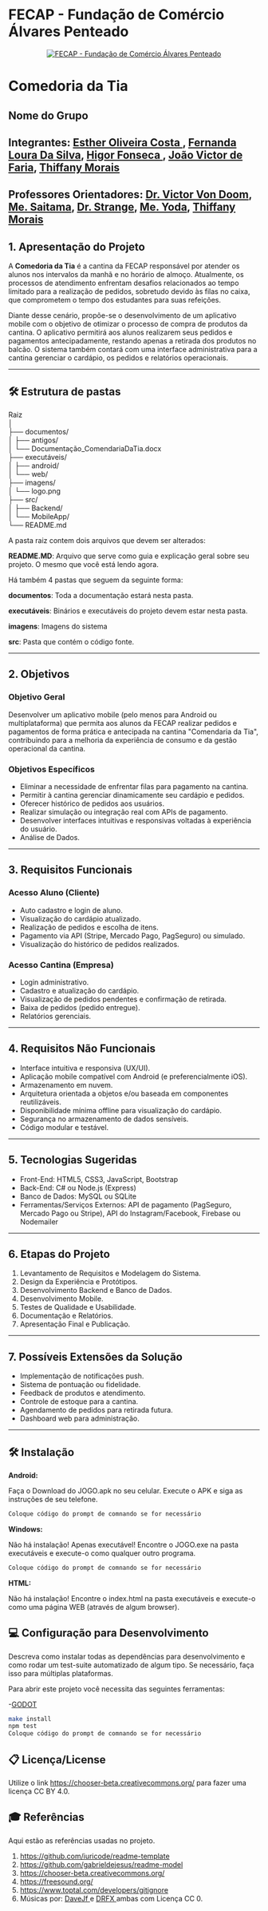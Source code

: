 # FECAP - Fundação de Comércio Álvares Penteado

<p align="center">
<a href= "https://www.fecap.br/"><img src="https://encrypted-tbn0.gstatic.com/images?q=tbn:ANd9GcRhZPrRa89Kma0ZZogxm0pi-tCn_TLKeHGVxywp-LXAFGR3B1DPouAJYHgKZGV0XTEf4AE&usqp=CAU" alt="FECAP - Fundação de Comércio Álvares Penteado" border="0"></a>
</p>

# Comedoria da Tia

## Nome do Grupo

## Integrantes: <a href="https://www.linkedin.com/in/estherolvr//">Esther Oliveira Costa </a>, <a href="https://www.linkedin.com/in/fernandaloura/">Fernanda Loura Da Silva</a>, <a href="https://www.linkedin.com/in/higor-fonseca-santos/">Higor Fonseca </a>, <a href="https://www.linkedin.com/in/joaovictordefaria/">João Victor de Faria</a>, <a href="https://www.linkedin.com/in/thiffany-morais/">Thiffany Morais
 </a>

## Professores Orientadores: <a href="https://www.linkedin.com/in/victorbarq/">Dr. Victor Von Doom</a>, <a href="https://www.linkedin.com/in/victorbarq/">Me. Saitama</a>, <a href="https://www.linkedin.com/in/victorbarq/">Dr. Strange</a>, <a href="https://www.linkedin.com/in/victorbarq/">Me. Yoda</a>, <a href="https://www.linkedin.com/in/thiffany-morais/">Thiffany Morais
 </a>

## 1. Apresentação do Projeto

A **Comedoria da Tia** é a cantina da FECAP responsável por atender os alunos nos intervalos da manhã e no horário de almoço. Atualmente, os processos de atendimento enfrentam desafios relacionados ao tempo limitado para a realização de pedidos, sobretudo devido às filas no caixa, que comprometem o tempo dos estudantes para suas refeições.

Diante desse cenário, propõe-se o desenvolvimento de um aplicativo mobile com o objetivo de otimizar o processo de compra de produtos da cantina. O aplicativo permitirá aos alunos realizarem seus pedidos e pagamentos antecipadamente, restando apenas a retirada dos produtos no balcão. O sistema também contará com uma interface administrativa para a cantina gerenciar o cardápio, os pedidos e relatórios operacionais.

---

## 🛠 Estrutura de pastas


Raiz  
│  
├── documentos/  
│   ├── antigos/  
│   └── Documentação_ComendariaDaTia.docx  
├── executáveis/  
│   ├── android/  
│   └── web/  
├── imagens/  
│   └── logo.png  
├── src/  
│   ├── Backend/  
│   └── MobileApp/  
└── README.md

A pasta raiz contem dois arquivos que devem ser alterados:

<b>README.MD</b>: Arquivo que serve como guia e explicação geral sobre seu projeto. O mesmo que você está lendo agora.

Há também 4 pastas que seguem da seguinte forma:

<b>documentos</b>: Toda a documentação estará nesta pasta.

<b>executáveis</b>: Binários e executáveis do projeto devem estar nesta pasta.

<b>imagens</b>: Imagens do sistema

<b>src</b>: Pasta que contém o código fonte.

---

## 2. Objetivos

### Objetivo Geral  
Desenvolver um aplicativo mobile (pelo menos para Android ou multiplataforma) que permita aos alunos da FECAP realizar pedidos e pagamentos de forma prática e antecipada na cantina "Comendaria da Tia", contribuindo para a melhoria da experiência de consumo e da gestão operacional da cantina.

### Objetivos Específicos  
- Eliminar a necessidade de enfrentar filas para pagamento na cantina.  
- Permitir à cantina gerenciar dinamicamente seu cardápio e pedidos.  
- Oferecer histórico de pedidos aos usuários.  
- Realizar simulação ou integração real com APIs de pagamento.  
- Desenvolver interfaces intuitivas e responsivas voltadas à experiência do usuário.  
- Análise de Dados.

---

## 3. Requisitos Funcionais

### Acesso Aluno (Cliente)  
- Auto cadastro e login de aluno.  
- Visualização do cardápio atualizado.  
- Realização de pedidos e escolha de itens.  
- Pagamento via API (Stripe, Mercado Pago, PagSeguro) ou simulado.  
- Visualização do histórico de pedidos realizados.

### Acesso Cantina (Empresa)  
- Login administrativo.  
- Cadastro e atualização do cardápio.  
- Visualização de pedidos pendentes e confirmação de retirada.  
- Baixa de pedidos (pedido entregue).  
- Relatórios gerenciais.

---

## 4. Requisitos Não Funcionais  
- Interface intuitiva e responsiva (UX/UI).  
- Aplicação mobile compatível com Android (e preferencialmente iOS).  
- Armazenamento em nuvem.  
- Arquitetura orientada a objetos e/ou baseada em componentes reutilizáveis.  
- Disponibilidade mínima offline para visualização do cardápio.  
- Segurança no armazenamento de dados sensíveis.  
- Código modular e testável.

---

## 5. Tecnologias Sugeridas  
- Front-End: HTML5, CSS3, JavaScript, Bootstrap  
- Back-End: C# ou Node.js (Express)  
- Banco de Dados: MySQL ou SQLite  
- Ferramentas/Serviços Externos: API de pagamento (PagSeguro, Mercado Pago ou Stripe), API do Instagram/Facebook, Firebase ou Nodemailer

---

## 6. Etapas do Projeto  
1. Levantamento de Requisitos e Modelagem do Sistema.  
2. Design da Experiência e Protótipos.  
3. Desenvolvimento Backend e Banco de Dados.  
4. Desenvolvimento Mobile.  
5. Testes de Qualidade e Usabilidade.  
6. Documentação e Relatórios.  
7. Apresentação Final e Publicação.

---

## 7. Possíveis Extensões da Solução  
- Implementação de notificações push.  
- Sistema de pontuação ou fidelidade.  
- Feedback de produtos e atendimento.  
- Controle de estoque para a cantina.  
- Agendamento de pedidos para retirada futura.  
- Dashboard web para administração.

---

## 🛠 Instalação

<b>Android:</b>

Faça o Download do JOGO.apk no seu celular.
Execute o APK e siga as instruções de seu telefone.

```sh
Coloque código do prompt de comnando se for necessário
```

<b>Windows:</b>

Não há instalação! Apenas executável!
Encontre o JOGO.exe na pasta executáveis e execute-o como qualquer outro programa.

```sh
Coloque código do prompt de comnando se for necessário
```

<b>HTML:</b>

Não há instalação!
Encontre o index.html na pasta executáveis e execute-o como uma página WEB (através de algum browser).

## 💻 Configuração para Desenvolvimento

Descreva como instalar todas as dependências para desenvolvimento e como rodar um test-suite automatizado de algum tipo. Se necessário, faça isso para múltiplas plataformas.

Para abrir este projeto você necessita das seguintes ferramentas:

-<a href="https://godotengine.org/download">GODOT</a>

```sh
make install
npm test
Coloque código do prompt de comnando se for necessário
```

## 📋 Licença/License
Utilize o link <https://chooser-beta.creativecommons.org/> para fazer uma licença CC BY 4.0.

## 🎓 Referências

Aqui estão as referências usadas no projeto.

1. <https://github.com/iuricode/readme-template>
2. <https://github.com/gabrieldejesus/readme-model>
3. <https://chooser-beta.creativecommons.org/>
4. <https://freesound.org/>
5. <https://www.toptal.com/developers/gitignore>
6. Músicas por: <a href="https://freesound.org/people/DaveJf/sounds/616544/"> DaveJf </a> e <a href="https://freesound.org/people/DRFX/sounds/338986/"> DRFX </a> ambas com Licença CC 0.

